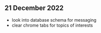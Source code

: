 ## 21 December 2022
- look into database schema for messaging
- clear chrome tabs for topics of interests
